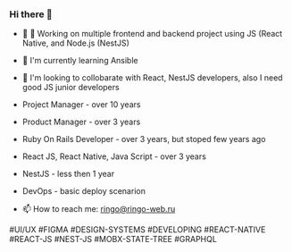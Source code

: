 ### Hi there 👋

- 🔭 🔭 Working on multiple frontend and backend project using JS (React Native, and Node.js (NestJS)
- 🌱 I'm currently learning Ansible
- 👯 I'm looking to collobarate with React, NestJS developers, also I need good JS junior developers

- Project Manager - over 10 years
- Product Manager - over 3 years
- Ruby On Rails Developer - over 3 years, but stoped few years ago
- React JS, React Native, Java Script - over 3 years
- NestJS - less then 1 year
- DevOps - basic deploy scenarion

- 📫 How to reach me: ringo@ringo-web.ru

#UI/UX #FIGMA #DESIGN-SYSTEMS
#DEVELOPING #REACT-NATIVE #REACT-JS #NEST-JS #MOBX-STATE-TREE #GRAPHQL

<!--
**ryskin/ryskin** is a ✨ _special_ ✨ repository because its `README.md` (this file) appears on your GitHub profile.

Here are some ideas to get you started:

- 🔭 I’m currently working on ...
- 🌱 I’m currently learning ...
- 👯 I’m looking to collaborate on ...
- 🤔 I’m looking for help with ...
- 💬 Ask me about ...
- 📫 How to reach me: ...
- 😄 Pronouns: ...
- ⚡ Fun fact: ...
-->
